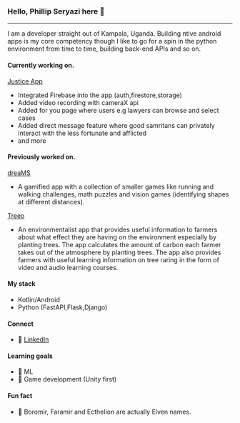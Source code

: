 ### Hello, Phillip Seryazi here 👋
---
I am a developer straight out of Kampala, Uganda. Building ntive android apps is my core competency though I like to go for a spin in the python environment from time to time, building back-end APIs and so on.

#### Currently working on.
<a href="https://github.com/phillipseryazi/JusticeApp">Justice App</a>
- Integrated Firebase into the app (auth,firestore,storage)
- Added video recording with cameraX api
- Added for you page where users e.g lawyers can browse and select cases
- Added direct message feature where good samritans can privately interact with the less fortunate and afflicted
- and more

#### Previously worked on.
<a href="https://healios.io/dreams/">dreaMS</a>
- A gamified app with a collection of smaller games like running and walking challenges, math puzzles and vision games (identifying shapes at different distances). 

<a href="https://play.google.com/store/apps/details?id=org.treeo.treeo">Treeo</a>
- An environmentalist app that provides useful information to farmers about what effect they are having on the environment especially by planting trees. The app calculates the amount of carbon each farmer takes out of the atmosphere by planting trees. The app also provides farmers with useful learning information on tree raring in the form of video and audio learning courses. 

#### My stack 
- Kotlin/Android
- Python (FastAPI,Flask,Django)

#### Connect
- 💼 <a href="https://www.linkedin.com/in/phillipseryazi/">LinkedIn</a>

#### Learning goals
- 🔭 ML
- 💜 Game development (Unity first)

#### Fun fact
- 🤔 Boromir, Faramir and Ecthelion are actually Elven names. 

